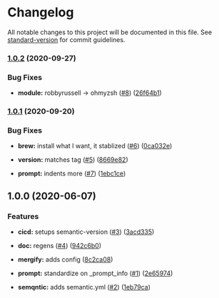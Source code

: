 # Changelog

All notable changes to this project will be documented in this file. See [standard-version](https://github.com/conventional-changelog/standard-version) for commit guidelines.

### [1.0.2](https://github.com/p6m7g8/p6df-docker/compare/v1.0.1...v1.0.2) (2020-09-27)


### Bug Fixes

* **module:** robbyrussell -> ohmyzsh ([#8](https://github.com/p6m7g8/p6df-docker/issues/8)) ([26f64b1](https://github.com/p6m7g8/p6df-docker/commit/26f64b1685e38822f009a622e75bd5fd8353f14f))

### [1.0.1](https://github.com/p6m7g8/p6df-docker/compare/v1.0.0...v1.0.1) (2020-09-20)


### Bug Fixes

* **brew:** install what I want, it stablized ([#6](https://github.com/p6m7g8/p6df-docker/issues/6)) ([0ca032e](https://github.com/p6m7g8/p6df-docker/commit/0ca032ed2bc78c6f506928b375db9318d61b6ca0))
* **version:** matches tag ([#5](https://github.com/p6m7g8/p6df-docker/issues/5)) ([8669e82](https://github.com/p6m7g8/p6df-docker/commit/8669e8230cdd7d82babcde818d681e1dae49607e))


* **prompt:** indents more ([#7](https://github.com/p6m7g8/p6df-docker/issues/7)) ([1ebc1ce](https://github.com/p6m7g8/p6df-docker/commit/1ebc1ce94fd89c9b120c6addaf11c781dded5c29))

## 1.0.0 (2020-06-07)


### Features

* **cicd:** setups semantic-version ([#3](https://github.com/p6m7g8/p6df-docker/issues/3)) ([3acd335](https://github.com/p6m7g8/p6df-docker/commit/3acd335c1acf3dbaba30a0f3852922903364c45c))


* **doc:** regens ([#4](https://github.com/p6m7g8/p6df-docker/issues/4)) ([942c6b0](https://github.com/p6m7g8/p6df-docker/commit/942c6b01dd87eacaae7b38755569cd8dfa476822))
* **mergify:** adds config ([8c2ca08](https://github.com/p6m7g8/p6df-docker/commit/8c2ca0824ae1ca108c4fe218c50273face73ac47))
* **prompt:** standardize on _prompt_info ([#1](https://github.com/p6m7g8/p6df-docker/issues/1)) ([2e65974](https://github.com/p6m7g8/p6df-docker/commit/2e6597472f38ed1eb71fe92ca4179304dacf7820))
* **semqntic:** adds semantic.yml ([#2](https://github.com/p6m7g8/p6df-docker/issues/2)) ([1eb79ca](https://github.com/p6m7g8/p6df-docker/commit/1eb79ca1d44ccaf1a9d918f65fd15b48d0d1f3ee))
